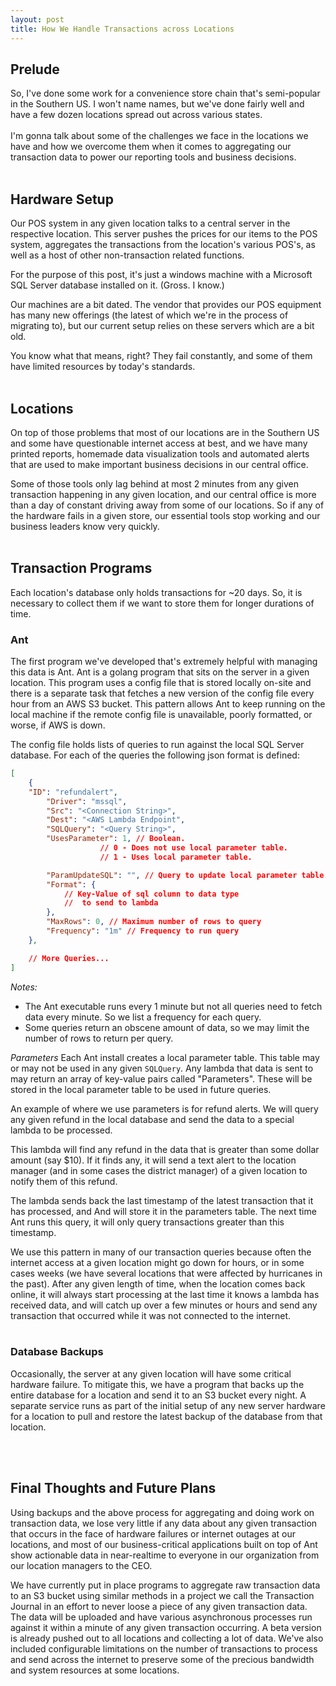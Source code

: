 ```yaml
---
layout: post
title: How We Handle Transactions across Locations
---
```


## Prelude

So, I've done some work for a convenience store chain that's semi-popular in the Southern US. I won't name names, but we've done fairly well and have a few dozen locations spread out across various states.
<br></br>
I'm gonna talk about some of the challenges we face in the locations we have and how we overcome them when it comes to aggregating our transaction data to power our reporting tools and business decisions.
<br></br>
## Hardware Setup

Our POS system in any given location talks to a central server in the respective location. This server pushes the prices for our items to the POS system, aggregates the transactions from the location's various POS's, as well as a host of other non-transaction related functions.

For the purpose of this post, it's just a windows machine with a Microsoft SQL Server database installed on it. (Gross. I know.)

Our machines are a bit dated. The vendor that provides our POS equipment has many new offerings (the latest of which we're in the process of migrating to), but our current setup relies on these servers which are a bit old.

You know what that means, right? They fail constantly, and some of them have limited resources by today's standards.
<br></br>
## Locations

On top of those problems that most of our locations are in the Southern US and some have questionable internet access at best, and we have many printed reports, homemade data visualization tools and automated alerts that are used to make important business decisions in our central office. 

Some of those tools only lag behind at most 2 minutes from any given transaction happening in any given location, and our central office is more than a day of constant driving away from some of our locations. So if any of the hardware fails in a given store, our essential tools stop working and our business leaders know very quickly.
<br></br>
## Transaction Programs

Each location's database only holds transactions for ~20 days. So, it is necessary to collect them if we want to store them for longer durations of time.
 
### Ant

The first program we've developed that's extremely helpful with managing this data is Ant. Ant is a golang program that sits on the server in a given location. This program uses a config file that is stored locally on-site and there is a separate task that fetches a new version of the config file every hour from an AWS S3 bucket. This pattern allows Ant to keep running on the local machine if the remote config file is unavailable, poorly formatted, or worse, if AWS is down.

The config file holds lists of queries to run against the local SQL Server database. For each of the queries the following json format is defined:

```json
[
	{
	"ID": "refundalert",
		"Driver": "mssql",
		"Src": "<Connection String>",
		"Dest": "<AWS Lambda Endpoint",
		"SQLQuery": "<Query String>",
		"UsesParameter": 1, // Boolean. 
				    // 0 - Does not use local parameter table.
				    // 1 - Uses local parameter table.

		"ParamUpdateSQL": "", // Query to update local parameter table.
		"Format": {
			// Key-Value of sql column to data type
			//  to send to lambda
		},
		"MaxRows": 0, // Maximum number of rows to query
		"Frequency": "1m" // Frequency to run query
	},

	// More Queries...
]
```

*Notes:*
  - The Ant executable runs every 1 minute but not all queries need to fetch data every minute. So we list a frequency for each query.
  - Some queries return an obscene amount of data, so we may limit the number of rows to return per query.

*Parameters*
Each Ant install creates a local parameter table. This table may or may not be used in any given `SQLQuery`. Any lambda that data is sent to may return an array of key-value pairs called "Parameters". These will be stored in the local parameter table to be used in future queries.

An example of where we use parameters is for refund alerts. We will query any given refund in the local database and send the data to a special lambda to be processed.

This lambda will find any refund in the data that is greater than some dollar amount (say $10). If it finds any, it will send a text alert to the location manager (and in some cases the district manager) of a given location to notify them of this refund.

The lambda sends back the last timestamp of the latest transaction that it has processed, and And will store it in the parameters table. The next time Ant runs this query, it will only query transactions greater than this timestamp.

We use this pattern in many of our transaction queries because often the internet access at a given location might go down for hours, or in some cases weeks (we have several locations that were affected by hurricanes in the past). After any given length of time, when the location comes back online, it will always start processing at the last time it knows a lambda has received data, and will catch up over a few minutes or hours and send any transaction that occurred while it was not connected to the internet.
<br></br>
### Database Backups

Occasionally, the server at any given location will have some critical hardware failure. To mitigate this, we have a program that backs up the entire database for a location and send it to an S3 bucket every night. A separate service runs as part of the initial setup of any new server hardware for a location to pull and restore the latest backup of the database from that location.

<br></br>
## Final Thoughts and Future Plans
Using backups and the above process for aggregating and doing work on transaction data, we lose very little if any data about any given transaction that occurs in the face of hardware failures or internet outages at our locations, and most of our business-critical applications built on top of Ant show actionable data in near-realtime to everyone in our organization from our location managers to the CEO.

We have currently put in place programs to aggregate raw transaction data to an S3 bucket using similar methods in a project we call the Transaction Journal in an effort to never loose a piece of any given transaction data. The data will be uploaded and have various asynchronous processes run against it within a minute of any given transaction occurring. A beta version is already pushed out to all locations and collecting a lot of data. We've also included configurable limitations on the number of transactions to process and send across the internet to preserve some of the precious bandwidth and system resources at some locations.